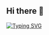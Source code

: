 ## Hi there 👋
<a href="https://git.io/typing-svg"><img src="https://readme-typing-svg.herokuapp.com?font=b+titr&size=50&duration=4000&pause=2000&center=true&vCenter=true&width=435&lines=%D8%AA%D8%A7+%D8%A8%D9%88%D8%AF%D9%87+%D9%87%D9%85%DB%8C%D9%86+%D8%A8%D9%88%D8%AF%D9%87" alt="Typing SVG" /></a>
<!--
**quader864/quader864** is a ✨ _special_ ✨ repository because its `README.md` (this file) appears on your GitHub profile.

Here are some ideas to get you started:

- 🔭 I’m currently working on ...
- 🌱 I’m currently learning ...
- 👯 I’m looking to collaborate on ...
- 🤔 I’m looking for help with ...
- 💬 Ask me about ...
- 📫 How to reach me: ...
- 😄 Pronouns: ...
- ⚡ Fun fact: ...
-->
